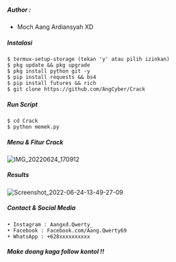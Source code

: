 ##### Author :
- Moch Aang Ardiansyah XD

##### Instalasi
```shell
$ termux-setup-storage (tekan 'y' atau pilih izinkan)
$ pkg update && pkg upgrade
$ pkg install python git -y
$ pip install requests && bs4
$ pip install futures && rich
$ git clone https://github.com/AngCyber/Crack
```
##### Run Script
```shell
$ cd Crack
$ python memek.py
```
##### Menu & Fitur Crack
![IMG_20220624_170912](https://user-images.githubusercontent.com/92802033/175514651-f0a480a7-3180-4645-814b-21b7f3e243fd.jpg)
##### Results
![Screenshot_2022-06-24-13-49-27-09](https://user-images.githubusercontent.com/92802033/175514709-7b0be530-cf05-409b-ac40-050ba089e291.jpg)

##### Contact & Social Media
```shell
• Instagram : Aangxd.Qwerty_
• Facebook : Facebook.com/Aang.Qwerty69
• WhatsApp : +628xxxxxxxxxx
```
##### Make doang kaga follow kontol !!
